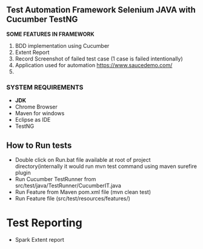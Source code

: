 ## Test Automation Framework Selenium JAVA with Cucumber TestNG

**SOME FEATURES IN FRAMEWORK**

1. BDD implementation using Cucumber
2. Extent Report
3. Record Screenshot of failed test case (1 case is failed intentionally)
4. Application used for automation https://www.saucedemo.com/
5. 

### **SYSTEM REQUIREMENTS**

- **JDK**
- Chrome Browser
- Maven for windows
- Eclipse as IDE
- TestNG

## How to Run tests
- Double click on Run.bat file available at root of project directory(internally it would run mvn test command using maven surefire plugin
- Run Cucumber TestRunner from src/test/java/TestRunner/CucumberIT.java
- Run Feature from Maven pom.xml file (mvn clean test)
- Run Feature file (src/test/resources/features/)

# Test Reporting
- Spark Extent report

 
